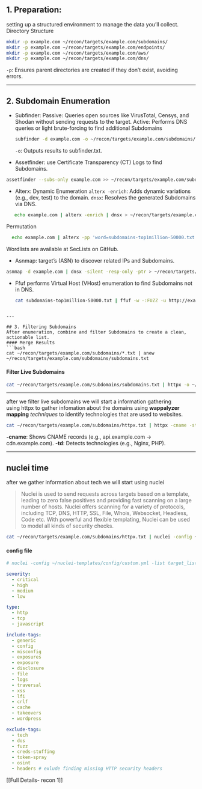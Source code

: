 ## 1. Preparation:

setting up a structured environment to manage the data you’ll collect.
Directory Structure
```bash
mkdir -p example.com ~/recon/targets/example.com/subdomains/  
mkdir -p example.com ~/recon/targets/example.com/endpoints/  
mkdir -p example.com ~/recon/targets/example.com/aws/  
mkdir -p example.com ~/recon/targets/example.com/dns/
```
`-p`: Ensures parent directories are created if they don’t exist, avoiding errors.

---
## 2. Subdomain Enumeration
-  Subfinder: 
   Passive: Queries open sources like VirusTotal, Censys, and Shodan without sending requests to the target.
   Active: Performs DNS queries or light brute-forcing to find additional Subdomains
   ```bash
   subfinder -d example.com -o ~/recon/targets/example.com/subdomains/subfinder.txt
   ```
   `-o`: Outputs results to subfinder.txt.
   
-  Assetfinder: use Certificate Transparency (CT) Logs to find Subdomains.
```bash
assetfinder --subs-only example.com >> ~/recon/targets/example.com/subdomains/assetfinder.txt
   ```

-  Alterx:
   Dynamic Enumeration
	 `alterx -enrich`: Adds dynamic variations (e.g., dev, test) to the domain.
	`dnsx`: Resolves the generated Subdomains via DNS.
	
```bash
   echo example.com | alterx -enrich | dnsx > ~/recon/targets/example.com/subdomains/alterx-dynamic.txt
```

 Permutation
```bash
  echo example.com | alterx -pp 'word=subdomains-top1million-50000.txt' | dnsx > ~/recon/targets/example.com/subdomains/alterx-permutation.txt
```
Wordlists are available at SecLists on GitHub.

-  Asnmap:
   target’s  (ASN) to discover related IPs and Subdomains.
   
```bash
asnmap -d example.com | dnsx -silent -resp-only -ptr > ~/recon/targets/example.com/subdomains/dnsx.txt
```

-  Ffuf
   performs Virtual Host (VHost) enumeration to find Subdomains not in DNS.
   
   ```bash
   cat subdomains-top1million-50000.txt | ffuf -w -:FUZZ -u http://example.com/ -H 'Host: FUZZ.example.com' -ac
```

---

## 3. Filtering Subdomains
After enumeration, combine and filter Subdomains to create a clean, actionable list.
#### Merge Results
```bash
cat ~/recon/targets/example.com/subdomains/*.txt | anew ~/recon/targets/example.com/subdomains/subdomains.txt
```

#### Filter Live Subdomains
```bash
cat ~/recon/targets/example.com/subdomains/subdomains.txt | httpx -o ~/recon/targets/exampl.com/subdomains/httpx.txt
```


---

after we filter live subdomains we will start a information gathering using httpx to gather infomation about the domains using **wappalyzer mapping** _techniques_ to identify technologies that are used to websites.

```bash
cat ~/recon/targets/example.com/subdomains/httpx.txt | httpx -cname -status-code -td -o ~/recon/targets/example.com/subdomains/tech.txt
```

**-cname**: Shows CNAME records (e.g., api.example.com → cdn.example.com).
**-td**: Detects technologies (e.g., Nginx, PHP).

---
## nuclei time
after we gather information about tech we will start using nuclei
> Nuclei is used to send requests across targets based on a template, leading to zero false positives and providing fast scanning on a large number of hosts. Nuclei offers scanning for a variety of protocols, including TCP, DNS, HTTP, SSL, File, Whois, Websocket, Headless, Code etc. With powerful and flexible templating, Nuclei can be used to model all kinds of security checks.

```bash
cat ~/recon/targets/example.com/subdomains/httpx.txt | nuclei -config ~/nuclei-templates/config/custom.yml
```
#### config file 
```yml
# nuclei -config ~/nuclei-templates/config/custom.yml -list target_list_to_scan.txt

severity:
  - critical
  - high
  - medium
  - low

type:
  - http
  - tcp
  - javascript

include-tags:
  - generic
  - config
  - misconfig
  - exposures
  - exposure
  - disclosure
  - file
  - logs
  - traversal
  - xss
  - lfi
  - crlf
  - cache
  - takeovers
  - wordpress

exclude-tags:
  - tech
  - dos
  - fuzz
  - creds-stuffing
  - token-spray
  - osint
  - headers # exlude finding missing HTTP security headers
```


[[Full Details- recon 1]]
